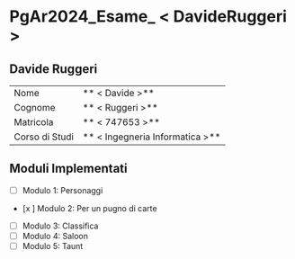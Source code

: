# PgAr2024_Esame_ < DavideRuggeri >

 ## Davide Ruggeri

 |                |                                 |
 |----------------|---------------------------------|
 | Nome           | ** < Davide >**                 |
 | Cognome        | ** < Ruggeri >**                |
 | Matricola      | ** < 747653 >**                 |
 | Corso di Studi | ** < Ingegneria Informatica >** |

 ## Moduli Implementati


- [ ] Modulo 1: Personaggi
- [x ] Modulo 2: Per un pugno di carte
- [ ] Modulo 3: Classifica
- [ ] Modulo 4: Saloon
- [ ] Modulo 5: Taunt